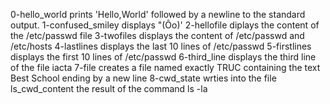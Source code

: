 0-hello_world prints 'Hello,World' followed by a newline to the standard output.
1-confused_smiley displays "(Ôo)'
2-hellofile diplays the content of the /etc/passwd file
3-twofiles displays the content of /etc/passwd and /etc/hosts
4-lastlines displays the last 10 lines of /etc/passwd
5-firstlines displays the first 10 lines of /etc/passwd
6-third_line displays the third line of the file iacta
7-file creates a file named exactly TRUC containing the text Best School ending by a new line
8-cwd_state wrties into the file ls_cwd_content the result of the command ls -la
